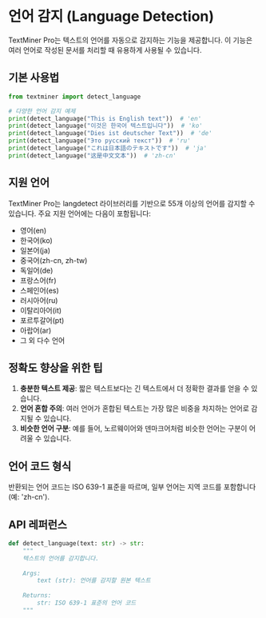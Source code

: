 # 언어 감지 (Language Detection)

TextMiner Pro는 텍스트의 언어를 자동으로 감지하는 기능을 제공합니다. 이 기능은 여러 언어로 작성된 문서를 처리할 때 유용하게 사용될 수 있습니다.

## 기본 사용법

```python
from textminer import detect_language

# 다양한 언어 감지 예제
print(detect_language("This is English text"))  # 'en'
print(detect_language("이것은 한국어 텍스트입니다"))  # 'ko'
print(detect_language("Dies ist deutscher Text"))  # 'de'
print(detect_language("Это русский текст"))  # 'ru'
print(detect_language("これは日本語のテキストです"))  # 'ja'
print(detect_language("这是中文文本"))  # 'zh-cn'
```

## 지원 언어

TextMiner Pro는 langdetect 라이브러리를 기반으로 55개 이상의 언어를 감지할 수 있습니다. 주요 지원 언어에는 다음이 포함됩니다:

- 영어(en)
- 한국어(ko)
- 일본어(ja)
- 중국어(zh-cn, zh-tw)
- 독일어(de)
- 프랑스어(fr)
- 스페인어(es)
- 러시아어(ru)
- 이탈리아어(it)
- 포르투갈어(pt)
- 아랍어(ar)
- 그 외 다수 언어

## 정확도 향상을 위한 팁

1. **충분한 텍스트 제공**: 짧은 텍스트보다는 긴 텍스트에서 더 정확한 결과를 얻을 수 있습니다.
2. **언어 혼합 주의**: 여러 언어가 혼합된 텍스트는 가장 많은 비중을 차지하는 언어로 감지될 수 있습니다.
3. **비슷한 언어 구분**: 예를 들어, 노르웨이어와 덴마크어처럼 비슷한 언어는 구분이 어려울 수 있습니다.

## 언어 코드 형식

반환되는 언어 코드는 ISO 639-1 표준을 따르며, 일부 언어는 지역 코드를 포함합니다(예: 'zh-cn').

## API 레퍼런스

```python
def detect_language(text: str) -> str:
    """
    텍스트의 언어를 감지합니다.
    
    Args:
        text (str): 언어를 감지할 원본 텍스트
        
    Returns:
        str: ISO 639-1 표준의 언어 코드
    """
```
